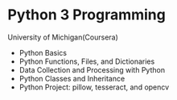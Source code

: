 # Python 3 Programming
University of Michigan(Coursera)
- Python Basics  
- Python Functions, Files, and Dictionaries  
- Data Collection and Processing with Python
- Python Classes and Inheritance
- Python Project: pillow, tesseract, and opencv
